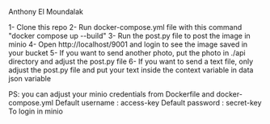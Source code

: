 Anthony El Moundalak

1- Clone this repo
2- Run docker-compose.yml file with this command "docker compose up --build"
3- Run the post.py file to post the image in minio
4- Open http://localhost/9001 and login to see the image saved in your bucket
5- If you want to send another photo, put the photo in ./api directory and adjust the post.py file
6- If you want to send a text file, only adjust the post.py file and put your text inside the context variable in data json variable

PS: you can adjust your minio credentials from Dockerfile and docker-compose.yml
Default username : access-key
Default password : secret-key
To login in minio 
